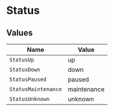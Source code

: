 # Status


## Values

| Name                | Value               |
| ------------------- | ------------------- |
| `StatusUp`          | up                  |
| `StatusDown`        | down                |
| `StatusPaused`      | paused              |
| `StatusMaintenance` | maintenance         |
| `StatusUnknown`     | unknown             |